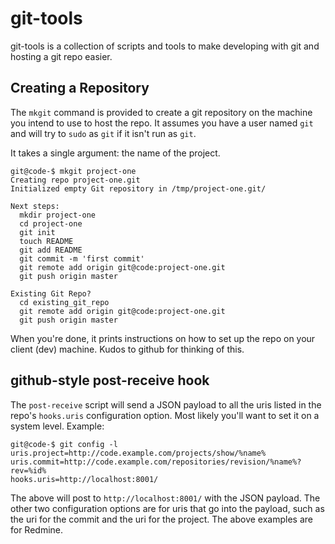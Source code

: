 git-tools
=========

git-tools is a collection of scripts and tools to make developing with git and hosting a git repo easier.

Creating a Repository
---------------------

The `mkgit` command is provided to create a git repository on the machine you intend to use to host the repo. It assumes you have a user named `git` and will try to `sudo` as `git` if it isn't run as `git`.

It takes a single argument: the name of the project.

    git@code-$ mkgit project-one
    Creating repo project-one.git
    Initialized empty Git repository in /tmp/project-one.git/
    
    Next steps:
      mkdir project-one
      cd project-one
      git init
      touch README
      git add README
      git commit -m 'first commit'
      git remote add origin git@code:project-one.git
      git push origin master
    
    Existing Git Repo?
      cd existing_git_repo
      git remote add origin git@code:project-one.git
      git push origin master

When you're done, it prints instructions on how to set up the repo on your client (dev) machine. Kudos to github for thinking of this.

github-style post-receive hook
------------------------------

The `post-receive` script will send a JSON payload to all the uris listed in the repo's `hooks.uris` configuration option. Most likely you'll want to set it on a system level. Example:

    git@code-$ git config -l
    uris.project=http://code.example.com/projects/show/%name%
    uris.commit=http://code.example.com/repositories/revision/%name%?rev=%id%
    hooks.uris=http://localhost:8001/

The above will post to `http://localhost:8001/` with the JSON payload. The other two configuration options are for uris that go into the payload, such as the uri for the commit and the uri for the project. The above examples are for Redmine.